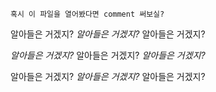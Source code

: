 ```
혹시 이 파일을 열어봤다면 comment 써보실?
```

알아들은 거겠지? *알아들은 거겠지?* 알아들은 거겠지?

*알아들은 거겠지?* 알아들은 거겠지? *알아들은 거겠지?*

알아들은 거겠지? *알아들은 거겠지?* 알아들은 거겠지?
